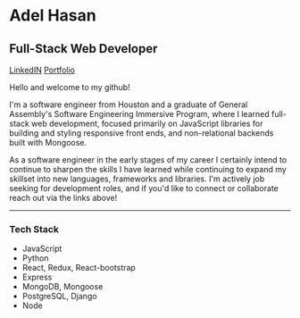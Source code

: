 # Adel Hasan
## Full-Stack Web Developer

[LinkedIN](https://www.linkedin.com/in/adelhasan/) [Portfolio](https://adelhasan.github.io/portfoliov2/)

Hello and welcome to my github!

I'm a software engineer from Houston and a graduate of General Assembly's Software Engineering Immersive Program, where I learned full-stack web development, focused primarily on JavaScript libraries for building and styling responsive front ends, and non-relational backends built with Mongoose. 

As a software engineer in the early stages of my career I certainly intend to continue to sharpen the skills I have learned while continuing to expand my skillset into new languages, frameworks and libraries. I'm actively job seeking for development roles, and if you'd like to connect or collaborate reach out via the links above! 
<hr/>

### Tech Stack
- JavaScript
- Python
- React, Redux, React-bootstrap
- Express
- MongoDB, Mongoose 
- PostgreSQL, Django
- Node





<!--
**AdelHasan/adelhasan** is a ✨ _special_ ✨ repository because its `README.md` (this file) appears on your GitHub profile.

Here are some ideas to get you started:

- 🔭 I’m currently working on ...
- 🌱 I’m currently learning ...
- 👯 I’m looking to collaborate on ...
- 🤔 I’m looking for help with ...
- 💬 Ask me about ...
- 📫 How to reach me: ...
- 😄 Pronouns: ...
- ⚡ Fun fact: ...
-->
